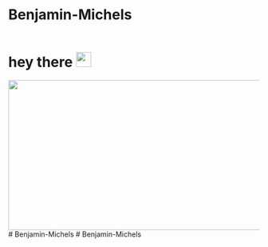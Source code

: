 # Benjamin-Michels

<img src="https://komarev.com/ghpvc/?username=your-github-username&style=flat-square&color=blue" alt=""/>

<h1>
  hey there
  <img src="https://media.giphy.com/media/UVG0BN8TOMKkPOJS6e/giphy.gif" width="30px"/>
</h1>


</div>
  <img src="https://media.giphy.com/media/dWesBcTLavkZuG35MI/giphy.gif" width="600" height="300"/>
</div>#   B e n j a m i n - M i c h e l s  
 #   B e n j a m i n - M i c h e l s  
 